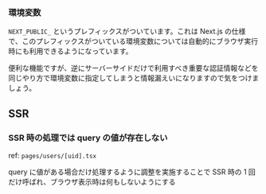 ### 環境変数

`NEXT_PUBLIC_` というプレフィックスがついています。これは Next.js の仕様で、このプレフィックスがついている環境変数については自動的にブラウザ実行時にも利用できるようになっています。

便利な機能ですが、逆にサーバーサイドだけで利用すべき重要な認証情報などを同じやり方で環境変数に指定してしまうと情報漏えいになりますので気をつけましょう。

## SSR

### SSR 時の処理では query の値が存在しない

ref: `pages/users/[uid].tsx`

query に値がある場合だけ処理するように調整を実施することで
SSR 時の 1 回だけ呼ばれ、ブラウザ表示時は何もしないようにする
